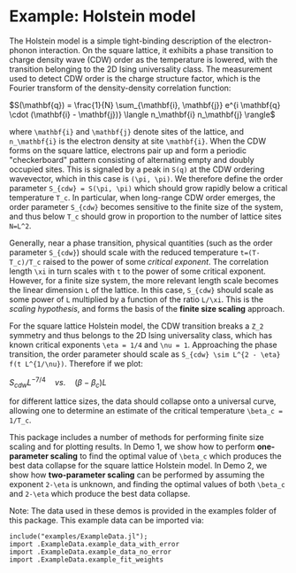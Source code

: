 # Example: Holstein model

The Holstein model is a simple tight-binding description of the electron-phonon interaction. On the square lattice, it exhibits a phase transition to charge density wave (CDW) order as the temperature is lowered, with the transition belonging to the 2D Ising universality class.  The measurement used to detect CDW order is the charge structure factor, which is the Fourier transform of the density-density correlation function:

$S(\mathbf{q}) = \frac{1}{N} \sum_{\mathbf{i}, \mathbf{j}} e^{i \mathbf{q} \cdot (\mathbf{i} - \mathbf{j})} \langle n_\mathbf{i} n_\mathbf{j} \rangle$

where ``\mathbf{i}`` and  ``\mathbf{j}`` denote sites of the lattice, and ``n_\mathbf{i}`` is the electron density at site ``\mathbf{i}``. When the CDW forms on the square lattice, electrons pair up and form a periodic "checkerboard" pattern consisting of alternating empty and doubly occupied sites. This is signaled by a peak in ``S(q)`` at the CDW ordering wavevector, which in this case is ``(\pi, \pi)``. We therefore define the order parameter ``S_{cdw} = S(\pi, \pi)`` which should grow rapidly below a critical temperature ``T_c``. In particular, when long-range CDW order emerges, the order parameter ``S_{cdw}`` becomes sensitive to the finite size of the system, and thus below ``T_c`` should grow in proportion to the number of lattice sites ``N=L^2``.

Generally, near a phase transition, physical quantities (such as the order parameter ``S_{cdw}``) should scale with the reduced temperature ``t=(T-T_c)/T_c`` raised to the power of some *critical exponent*. The correlation length ``\xi`` in turn scales with ``t`` to the power of some critical exponent. However, for a finite size system, the more relevant length scale becomes the linear dimension ``L`` of the lattice. In this case, ``S_{cdw}`` should scale as some power of ``L`` multiplied by a function of the ratio ``L/\xi``. This is the *scaling hypothesis*, and forms the basis of the **finite size scaling** approach.

For the square lattice Holstein model, the CDW transition breaks a ``Z_2`` symmetry and thus belongs to the 2D Ising universality class, which has known critical exponents ``\eta = 1/4`` and ``\nu = 1``. Approaching the phase transition, the order parameter should scale as ``S_{cdw} \sim L^{2 - \eta} f(t L^{1/\nu})``. Therefore if we plot:

$S_{cdw} L^{-7/4} \quad vs. \quad (\beta - \beta_c)L$

for different lattice sizes, the data should collapse onto a universal curve, allowing one to determine an estimate of the critical temperature ``\beta_c = 1/T_c``.

This package includes a number of methods for performing finite size scaling and for plotting results. In Demo 1, we show how to perform **one-parameter scaling** to find the optimal value of ``\beta_c`` which produces the best data collapse for the square lattice Holstein model. In Demo 2, we show how **two-parameter scaling** can be performed by assuming the exponent ``2-\eta`` is unknown, and finding the optimal values of both ``\beta_c`` and ``2-\eta`` which produce the best data collapse. 

Note: The data used in these demos is provided in the examples folder of this package. This example data can be imported via:

```@repl
include("examples/ExampleData.jl");
import .ExampleData.example_data_with_error
import .ExampleData.example_data_no_error
import .ExampleData.example_fit_weights
```